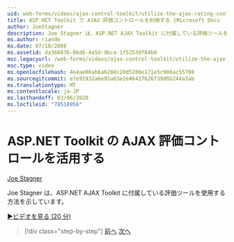 ```yaml
---
uid: web-forms/videos/ajax-control-toolkit/utilize-the-ajax-rating-control-in-the-aspnet-toolkit
title: ASP.NET Toolkit で AJAX 評価コントロールを利用する |Microsoft Docs
author: JoeStagner
description: Joe Stagner は、ASP.NET AJAX Toolkit に付属している評価ツールを使用する方法を示しています。
ms.author: riande
ms.date: 07/10/2008
ms.assetid: da366876-06d8-4a5d-9bce-1f52530f04b0
msc.legacyurl: /web-forms/videos/ajax-control-toolkit/utilize-the-ajax-rating-control-in-the-aspnet-toolkit
msc.type: video
ms.openlocfilehash: 4e4ae06ab6a6208c20d5206e171e5c906ac55708
ms.sourcegitcommit: e7e91932a6e91a63e2e46417626f39d6b244a3ab
ms.translationtype: MT
ms.contentlocale: ja-JP
ms.lasthandoff: 03/06/2020
ms.locfileid: "78518956"
---
```

# <a name="utilize-the-ajax-rating-control-in-the-aspnet-toolkit"></a>ASP.NET Toolkit の AJAX 評価コントロールを活用する

[Joe Stagner](https://github.com/JoeStagner)

Joe Stagner は、ASP.NET AJAX Toolkit に付属している評価ツールを使用する方法を示しています。

[&#9654;ビデオを見る (20 分)](https://channel9.msdn.com/Blogs/ASP-NET-Site-Videos/utilize-the-ajax-rating-control-in-the-aspnet-toolkit)

> [!div class="step-by-step"]
> [前へ](how-do-i-the-ajax-toolkit-reorder-control.md)
> [次へ](control-extenders.md)
